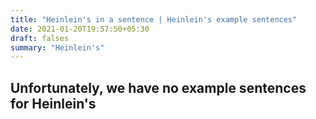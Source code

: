 ```yaml
---
title: "Heinlein's in a sentence | Heinlein's example sentences"
date: 2021-01-20T19:57:50+05:30
draft: falses
summary: "Heinlein's"
---
```

## Unfortunately, we have no example sentences for Heinlein's                 

